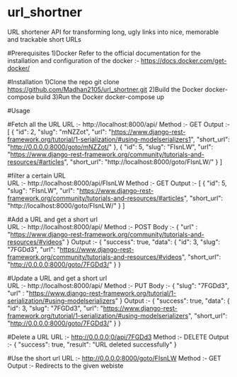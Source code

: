 # url_shortner
URL shortener  API for transforming long, ugly links into nice, memorable and trackable short URLs

#Prerequisites
1)Docker 
  Refer to the official documentation for the installation and configuration of the docker :- https://docs.docker.com/get-docker/
  
#Installation
1)Clone the repo
  git clone https://github.com/Madhan2105/url_shortner.git
2)Build the Docker
  docker-compose build
3)Run the Docker
  docker-compose up
  
#Usage

#Fetch all the URL
URL    :- http://localhost:8000/api/
Method :- GET
Output :- 
          [
              {
                  "id": 2,
                  "slug": "mNZZot",
                  "url": "https://www.django-rest-framework.org/tutorial/1-serialization/#using-modelserializers1",
                  "short_url": "http://0.0.0.0:8000/goto/mNZZot/"
              },
              {
                  "id": 5,
                  "slug": "FIsnLW",
                  "url": "https://www.django-rest-framework.org/community/tutorials-and-resources/#articles",
                  "short_url": "http://localhost:8000/goto/FIsnLW/"
              }
          ]
          
#filter a certain URL          
URL    :- http://localhost:8000/api/FIsnLW
Method :- GET
Output :-
          [
              {
                  "id": 5,
                  "slug": "FIsnLW",
                  "url": "https://www.django-rest-framework.org/community/tutorials-and-resources/#articles",
                  "short_url": "http://localhost:8000/goto/FIsnLW/"
              }
          ]
          
#Add a URL and get a short url          
URL    :- http://localhost:8000/api/
Method :- POST
Body   :- 
          {
            "url" : "https://www.django-rest-framework.org/community/tutorials-and-resources/#videos"
          }
Output :-
          {
              "success": true,
              "data": {
                  "id": 3,
                  "slug": "7FGDd3",
                  "url": "https://www.django-rest-framework.org/community/tutorials-and-resources/#videos",
                  "short_url": "http://0.0.0.0:8000/goto/7FGDd3/"
              }
          }
          
#Update a URL and get a short url       
URL    :- http://localhost:8000/api/
Method :- PUT
Body   :- 
          {
             "slug": "7FGDd3",
            "url" : "https://www.django-rest-framework.org/tutorial/1-serialization/#using-modelserializers"
          }
Output :-
          {
              "success": true,
              "data": {
                  "id": 3,
                  "slug": "7FGDd3",
                  "url": "https://www.django-rest-framework.org/tutorial/1-serialization/#using-modelserializers",
                  "short_url": "http://0.0.0.0:8000/goto/7FGDd3/"
              }
          }
          
#Delete a URL 
URL    :- http://0.0.0.0:0/api/7FGDd3
Method :- DELETE
Output :- 
          {
              "success": true,
              "result": "URL deleted successfully"
          }
          
#Use the short url
URL    :- http://0.0.0.0:8000/goto/FIsnLW
Method :- GET
Output :- Redirects to the given webiste 
